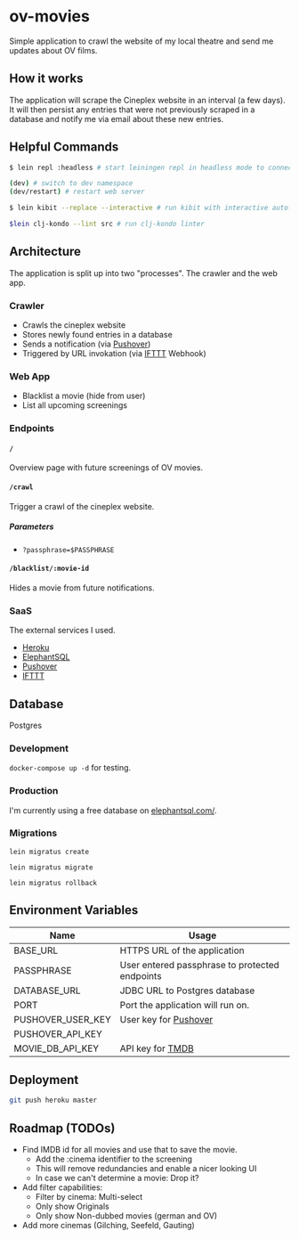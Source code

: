 # ov-movies

Simple application to crawl the website of my local theatre and send me updates about OV films.

## How it works

The application will scrape the Cineplex website in an interval (a few days).
It will then persist any entries that were not previously scraped in a database and notify me via email about these new entries.

## Helpful Commands

```bash
$ lein repl :headless # start leiningen repl in headless mode to connect to (e.g. from Cursive)

(dev) # switch to dev namespace
(dev/restart) # restart web server

$ lein kibit --replace --interactive # run kibit with interactive autofixer

$lein clj-kondo --lint src # run clj-kondo linter
```

## Architecture

The application is split up into two "processes". The crawler and the web app.

### Crawler

- Crawls the cineplex website
- Stores newly found entries in a database
- Sends a notification (via [Pushover](https://pushover.net/))
- Triggered by URL invokation (via [IFTTT](https://ifttt.com/my_applets) Webhook)

### Web App

- Blacklist a movie (hide from user)
- List all upcoming screenings

### Endpoints

#### `/`

Overview page with future screenings of OV movies.

#### `/crawl`

Trigger a crawl of the cineplex website.

##### Parameters

- `?passphrase=$PASSPHRASE`

#### `/blacklist/:movie-id`

Hides a movie from future notifications.

### SaaS

The external services I used.

- [Heroku](https://heroku.com)
- [ElephantSQL](https://www.elephantsql.com/)
- [Pushover](https://pushover.net/)
- [IFTTT](https://ifttt.com/my_applets)

## Database

Postgres

### Development

`docker-compose up -d` for testing.

### Production

I'm currently using a free database on [elephantsql.com/](https://www.elephantsql.com/).

### Migrations

`lein migratus create`

`lein migratus migrate`

`lein migratus rollback`

## Environment Variables

| Name              | Usage                                           |
| ----------------- | ----------------------------------------------- |
| BASE_URL          | HTTPS URL of the application                    |
| PASSPHRASE        | User entered passphrase to protected endpoints  |
| DATABASE_URL      | JDBC URL to Postgres database                   |
| PORT              | Port the application will run on.               |
| PUSHOVER_USER_KEY | User key for [Pushover](https://pushover.net/)  |
| PUSHOVER_API_KEY  |                                                 |
| MOVIE_DB_API_KEY  | API key for [TMDB](https://www.themoviedb.org/) |

## Deployment

```bash
git push heroku master
```

## Roadmap (TODOs)

- Find IMDB id for all movies and use that to save the movie.
  - Add the :cinema identifier to the screening
  - This will remove redundancies and enable a nicer looking UI
  - In case we can't determine a movie: Drop it?
- Add filter capabilities:
  - Filter by cinema: Multi-select
  - Only show Originals
  - Only show Non-dubbed movies (german and OV)
- Add more cinemas (Gilching, Seefeld, Gauting)
